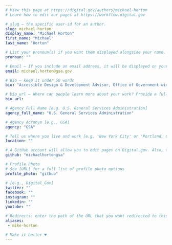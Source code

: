 ```yaml
---
# View this page at https://digital.gov/authors/michael-horton
# Learn how to edit our pages at https://workflow.digital.gov

# slug — the specific user-id for an author.
slug: michael-horton
display_name: "Michael Horton"
first_name: "Michael"
last_name: "Horton"

# List your pronoun(s) if you want them displayed alongside your name. If blank, we'll use just your name. Learn more http://mypronouns.org
pronoun: ""

# Email — If you include an email address, it will be displayed on your profile page
email: michael.horton@gsa.gov

# Bio — keep it under 50 words
bio: "Accessible Design & Development Advisor, Office of Government-wide Policy"

# bio_url — Where can people learn more about your work? Provide a full URL [e.g. 'https://www.example.gov/']
bio_url: 

# Agency Full Name [e.g. U.S. General Services Administration]
agency_full_name: "U.S. General Services Administration"

# Agency Acronym [e.g., GSA]
agency: "GSA"

# Tell us where you live and work [e.g. 'New York City' or 'Portland, OR']
location: ""

# A GitHub account will allow you to edit pages on Digital.gov. Also, the image used in your GitHub account can be used to populate your digital.gov profile photo. Learn more about getting a Github account at [URL]
github: "michaelhortongsa"

# Profile Photo
# See [URL] for a full list of profile photo options
profile_photo: "github"

# [e.g., Digital_Gov]
twitter: ""
facebook: ""
instagram: ""
linkedin: ""
youtube: ""

# Redirects: enter the path of the URL that you want redirected to this page
aliases:
 - mike-horton

# Make it better ♥
---
```

